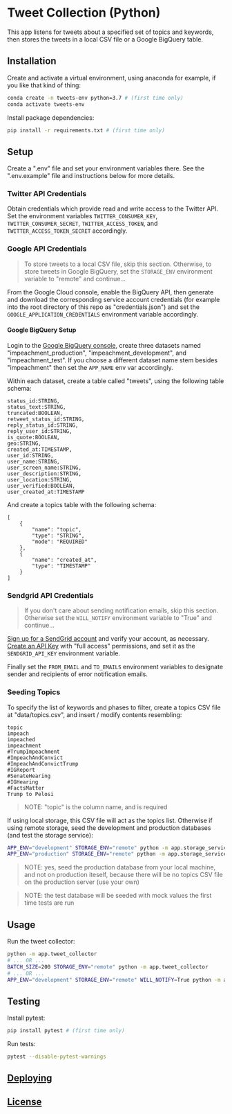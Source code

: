 # Tweet Collection (Python)

This app listens for tweets about a specified set of topics and keywords, then stores the tweets in a local CSV file or a Google BigQuery table.

## Installation

Create and activate a virtual environment, using anaconda for example, if you like that kind of thing:

```sh
conda create -n tweets-env python=3.7 # (first time only)
conda activate tweets-env
```

Install package dependencies:

```sh
pip install -r requirements.txt # (first time only)
```

## Setup

Create a ".env" file and set your environment variables there. See the ".env.example" file and instructions below for more details.

### Twitter API Credentials

Obtain credentials which provide read and write access to the Twitter API. Set the environment variables `TWITTER_CONSUMER_KEY`, `TWITTER_CONSUMER_SECRET`, `TWITTER_ACCESS_TOKEN`, and `TWITTER_ACCESS_TOKEN_SECRET` accordingly.

### Google API Credentials

> To store tweets to a local CSV file, skip this section. Otherwise, to store tweets in Google BigQuery, set the `STORAGE_ENV` environment variable to "remote" and continue...

From the Google Cloud console, enable the BigQuery API, then generate and download the corresponding service account credentials (for example into the root directory of this repo as "credentials.json") and set the `GOOGLE_APPLICATION_CREDENTIALS` environment variable accordingly.

#### Google BigQuery Setup

Login to the [Google BigQuery console](https://console.cloud.google.com/bigquery), create three datasets named "impeachment_production", "impeachment_development", and "impeachment_test". If you choose a different dataset name stem besides "impeachment" then set the `APP_NAME` env var accordingly.

Within each dataset, create a table called "tweets", using the following table schema:

    status_id:STRING,
    status_text:STRING,
    truncated:BOOLEAN,
    retweet_status_id:STRING,
    reply_status_id:STRING,
    reply_user_id:STRING,
    is_quote:BOOLEAN,
    geo:STRING,
    created_at:TIMESTAMP,
    user_id:STRING,
    user_name:STRING,
    user_screen_name:STRING,
    user_description:STRING,
    user_location:STRING,
    user_verified:BOOLEAN,
    user_created_at:TIMESTAMP

And create a topics table with the following schema:

    [
        {
            "name": "topic",
            "type": "STRING",
            "mode": "REQUIRED"
        },
        {
            "name": "created_at",
            "type": "TIMESTAMP"
        }
    ]

### Sendgrid API Credentials

> If you don't care about sending notification emails, skip this section. Otherwise set the `WILL_NOTIFY` environment variable to "True" and continue...

[Sign up for a SendGrid account](https://signup.sendgrid.com/) and verify your account, as necessary. [Create an API Key](https://app.sendgrid.com/settings/api_keys) with "full access" permissions, and set it as the `SENDGRID_API_KEY` environment variable.

Finally set the `FROM_EMAIL` and `TO_EMAILS` environment variables to designate sender and recipients of error notification emails.

### Seeding Topics

To specify the list of keywords and phases to filter, create a topics CSV file at "data/topics.csv", and insert / modify contents resembling:

    topic
    impeach
    impeached
    impeachment
    #TrumpImpeachment
    #ImpeachAndConvict
    #ImpeachAndConvictTrump
    #IGReport
    #SenateHearing
    #IGHearing
    #FactsMatter
    Trump to Pelosi

> NOTE: "topic" is the column name, and is required

If using local storage, this CSV file will act as the topics list. Otherwise if using remote storage, seed the development and production databases (and test the storage service):

```sh
APP_ENV="development" STORAGE_ENV="remote" python -m app.storage_service
APP_ENV="production" STORAGE_ENV="remote" python -m app.storage_service
```

> NOTE: yes, seed the production database from your local machine, and not on production iteself, because there will be no topics CSV file on the production server (use your own)

> NOTE: the test database will be seeded with mock values the first time tests are run

## Usage

Run the tweet collector:

```sh
python -m app.tweet_collector
# ... OR ...
BATCH_SIZE=200 STORAGE_ENV="remote" python -m app.tweet_collector
# ... OR ...
APP_ENV="development" STORAGE_ENV="remote" WILL_NOTIFY=True python -m app.tweet_collector
```

## Testing

Install pytest:

```sh
pip install pytest # (first time only)
```

Run tests:

```sh
pytest --disable-pytest-warnings
```

## [Deploying](DEPLOYING.md)

## [License](LICENSE.md)
